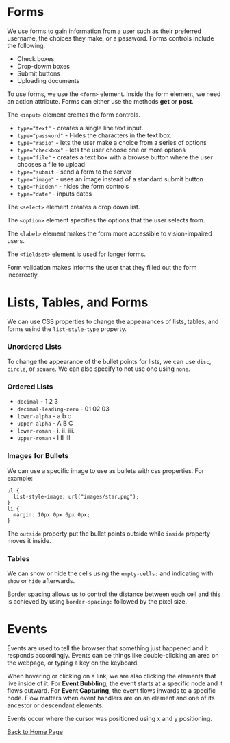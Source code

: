 # Forms

We use forms to gain information from a user such as their preferred username, the choices they make, or a password.  Forms controls include the following:

- Check boxes
- Drop-dowm boxes
- Submit buttons
- Uploading documents

To use forms, we use the `<form>` element. Inside the form element, we need an action attribute. Forms can either use the methods **get** or **post**.

The `<input>` element creates the form controls.

- `type="text"` - creates a single line text input.
- `type="password"` - Hides the characters in the text box.
- `type="radio"` - lets the user make a choice from a series of options
- `type="checkbox"` - lets the user choose one or more options
- `type="file"` - creates a text box with a browse button where the user chooses a file to upload
- `type="submit` - send a form to the server
- `type="image"` - uses an image instead of a standard submit button
- `type="hidden"` - hides the form controls
- `type="date"` - inputs dates

The `<select>` element creates a drop down list.

The `<option>` element specifies the options that the user selects from.

The `<label>` element makes the form more accessible to vision-impaired users.

The `<fieldset>` element is used for longer forms.

Form validation makes informs the user that they filled out the form incorrectly.

# Lists, Tables, and Forms

We can use CSS properties to change the appearances of lists, tables, and forms usind the `list-style-type` property.

### Unordered Lists

To change the appearance of the bullet points for lists, we can use `disc`, `circle`, or `square`. We can also specify to not use one using `none`.

### Ordered Lists

- `decimal` - 1 2 3
- `decimal-leading-zero` - 01 02 03
- `lower-alpha` - a b c
- `upper-alpha` - A B C
- `lower-roman` - i. ii. iii.
- `upper-roman` - I II III

### Images for Bullets

We can use a specific image to use as bullets with css properties. For example:

```
ul {
  list-style-image: url("images/star.png");
}
li {
  margin: 10px 0px 0px 0px;
}
```
The `outside` property put the bullet points outside while `inside` property moves it inside. 

### Tables

We can show or hide the cells using the `empty-cells:` and indicating with `show` or `hide` afterwards.

Border spacing allows us to control the distance between each cell and this is achieved by using `border-spacing:` followed by the pixel size.

# Events

Events are used to tell the browser that something just happened and it responds accordingly. Events can be things like double-clicking an area on the webpage, or typing a key on the keyboard.

When hovering or clicking on a link, we are also clicking the elements that live inside of it. For **Event Bubbling**, the event starts at a specific node and it flows outward. For **Event Capturing**, the event flows inwards to a specific node. Flow matters when event handlers are on an element and one of its ancestor or descendant elements. 

Events occur where the cursor was positioned using x and y positioning. 

[Back to Home Page](https://kmangub.github.io/reading-notes-master/)

